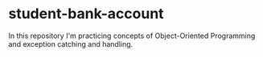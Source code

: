 # student-bank-account
In this repository I'm practicing concepts of Object-Oriented Programming and exception catching and handling.
